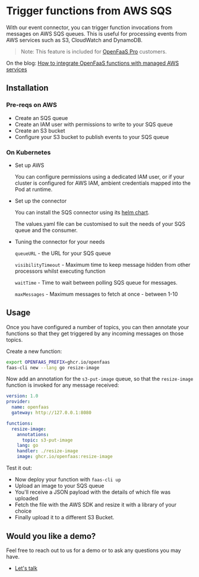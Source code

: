 # Trigger functions from AWS SQS

With our event connector, you can trigger function invocations from messages on AWS SQS queues. This is useful for processing events from AWS services such as S3, CloudWatch and DynamoDB.

> Note: This feature is included for [OpenFaaS Pro](https://openfaas.com/support/) customers.

On the blog: [How to integrate OpenFaaS functions with managed AWS services](https://www.openfaas.com/blog/integrate-openfaas-with-managed-aws-services/)

## Installation

### Pre-reqs on AWS

* Create an SQS queue
* Create an IAM user with permissions to write to your SQS queue
* Create an S3 bucket
* Configure your S3 bucket to publish events to your SQS queue

### On Kubernetes

* Set up AWS

    You can configure permissions using a dedicated IAM user, or if your cluster is configured for AWS IAM, ambient credentials mapped into the Pod at runtime.

* Set up the connector

    You can install the SQS connector using its [helm chart](https://github.com/openfaas/faas-netes/tree/master/chart/sqs-connector).

    The values.yaml file can be customised to suit the needs of your SQS queue and the consumer.

* Tuning the connector for your needs

    `queueURL` - the URL for your SQS queue

    `visibilityTimeout` - Maximum time to keep message hidden from other processors whilst executing function

    `waitTime` - Time to wait between polling SQS queue for messages.

    `maxMessages` - Maximum messages to fetch at once - between 1-10


## Usage

Once you have configured a number of topics, you can then annotate your functions so that they get triggered by any incoming messages on those topics.

Create a new function:

```bash
export OPENFAAS_PREFIX=ghcr.io/openfaas
faas-cli new --lang go resize-image
```

Now add an annotation for the `s3-put-image` queue, so that the `resize-image` function is invoked for any message received:

```yaml
version: 1.0
provider:
  name: openfaas
  gateway: http://127.0.0.1:8080

functions:
  resize-image:
    annotations:
      topic: s3-put-image
    lang: go
    handler: ./resize-image
    image: ghcr.io/openfaas:resize-image
```

Test it out:

* Now deploy your function with `faas-cli up`
* Upload an image to your SQS queue
* You'll receive a JSON payload with the details of which file was uploaded
* Fetch the file with the AWS SDK and resize it with a library of your choice
* Finally upload it to a different S3 Bucket.

## Would you like a demo?

Feel free to reach out to us for a demo or to ask any questions you may have.

* [Let's talk](https://openfaas.com/support/)
